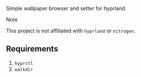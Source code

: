 Simple wallpaper browser and setter for hyprland.

> [!NOTE]
> This project is not affiliated with `hyprland` or `nitrogen`.

## Requirements

1. `hyprctl`
2. `walkdir`
